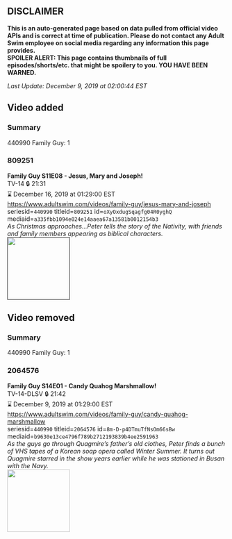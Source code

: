 ## DISCLAIMER
**This is an auto-generated page based on data pulled from official video APIs and is correct at time of publication. Please do not contact any Adult Swim employee on social media regarding any information this page provides.**  
**SPOILER ALERT: This page contains thumbnails of full episodes/shorts/etc. that might be spoilery to you. YOU HAVE BEEN WARNED.**  

_Last Update: December 9, 2019 at 02:00:44 EST_
## Video added
### Summary
440990 Family Guy: 1  
### 809251
**Family Guy S11E08 - Jesus, Mary and Joseph!**  
TV-14 🔒 21:31  
⌛ December 16, 2019 at 01:29:00 EST  
https://www.adultswim.com/videos/family-guy/jesus-mary-and-joseph  
seriesid=`440990` titleid=`809251` id=`oXyOxdugSqagfg04R0yghQ` mediaid=`a335fbb1094e024e14aaea67a13581b0012154b3`  
_As Christmas approaches...Peter tells the story of the Nativity, with friends and family members appearing as biblical characters._  
<a href=""><img src="" height="144px" /></a>
## Video removed
### Summary
440990 Family Guy: 1  
### 2064576
**Family Guy S14E01 - Candy Quahog Marshmallow!**  
TV-14-DLSV 🔒 21:42  
⌛ December 9, 2019 at 01:29:00 EST  
https://www.adultswim.com/videos/family-guy/candy-quahog-marshmallow  
seriesid=`440990` titleid=`2064576` id=`8m-D-p4DTmuTfNsOm66sBw` mediaid=`b9630e13ce4796f789b2712193839b4ee2591963`  
_As the guys go through Quagmire’s father’s old clothes, Peter finds a bunch of VHS tapes of a Korean soap opera called Winter Summer. It turns out Quagmire starred in the show years earlier while he was stationed in Busan with the Navy._  
<a href="https://i.cdn.turner.com/adultswim/big/video/candy-quahog-marshmallow/familyguy_1301_air_cid-2XX79.jpg"><img src="https://i.cdn.turner.com/adultswim/big/video/candy-quahog-marshmallow/familyguy_1301_air_cid-2XX79.jpg" height="144px" /></a>
